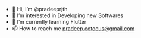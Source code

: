 - 👋 Hi, I’m @pradeeprjth
- 👀 I’m interested in Developing new Softwares 
- 🌱 I’m currently learning Flutter
- 📫 How to reach me pradeep.cotocus@gmail.com

<!---
pradeeprjth/pradeeprjth is a ✨ special ✨ repository because its `README.md` (this file) appears on your GitHub profile.
You can click the Preview link to take a look at your changes.
--->
